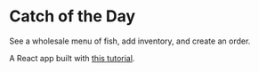 # Catch of the Day
See a wholesale menu of fish, add inventory, and create an order.

A React app built with [this tutorial](https://reactforbeginners.com/). 
